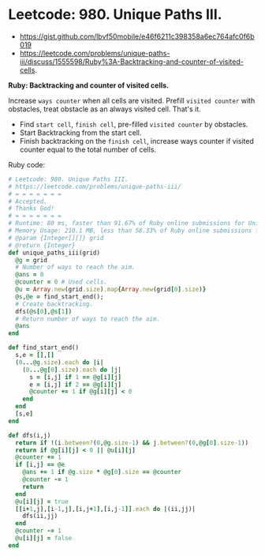 # Leetcode: 980. Unique Paths III.

- https://gist.github.com/lbvf50mobile/e46f6211c398358a6ec764afc0f6b019
- https://leetcode.com/problems/unique-paths-iii/discuss/1555598/Ruby%3A-Backtracking-and-counter-of-visited-cells.

**Ruby: Backtracking and counter of visited cells.**

Increase `ways counter` when all cells are visited. Prefill `visited counter` with obstacles, treat obstacle as an always visited cell. That's it.

- Find `start cell`, `finish cell`, pre-filled `visited counter` by obstacles.
- Start Backtracking from the start cell.
- Finish backtracking on the `finish cell`, increase ways counter if visited counter equal to the total number of cells.
 
Ruby code:
```Ruby
# Leetcode: 980. Unique Paths III.
# https://leetcode.com/problems/unique-paths-iii/
# = = = = = = =
# Accepted.
# Thanks God!
# = = = = = = =
# Runtime: 80 ms, faster than 91.67% of Ruby online submissions for Unique Paths III.
# Memory Usage: 210.1 MB, less than 58.33% of Ruby online submissions for Unique Paths III.
# @param {Integer[][]} grid
# @return {Integer}
def unique_paths_iii(grid)
  @g = grid
  # Number of ways to reach the aim.
  @ans = 0
  @counter = 0 # Used cells.
  @u = Array.new(grid.size).map{Array.new(grid[0].size)}
  @s,@e = find_start_end();
  # Create backtracking.
  dfs(@s[0],@s[1])
  # Return number of ways to reach the aim.
  @ans
end

def find_start_end()
  s,e = [],[]
  (0...@g.size).each do |i|
    (0...@g[0].size).each do |j|
      s = [i,j] if 1 == @g[i][j] 
      e = [i,j] if 2 == @g[i][j]
      @counter += 1 if @g[i][j] < 0
    end
  end
  [s,e]
end

def dfs(i,j)
  return if !(i.between?(0,@g.size-1) && j.between?(0,@g[0].size-1))
  return if @g[i][j] < 0 || @u[i][j]
  @counter += 1
  if [i,j] == @e
    @ans += 1 if @g.size * @g[0].size == @counter
    @counter -= 1
    return
  end
  @u[i][j] = true
  [[i+1,j],[i-1,j],[i,j+1],[i,j-1]].each do |(ii,jj)|
    dfs(ii,jj)
  end
  @counter -= 1
  @u[i][j] = false
end
```
